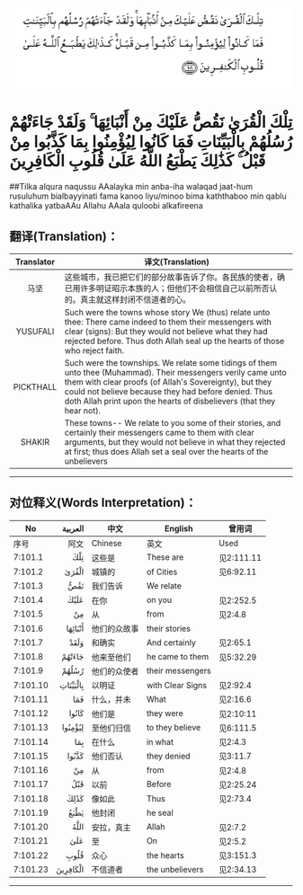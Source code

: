 ![007:101](images/007_101.gif)

# تِلْكَ الْقُرَىٰ نَقُصُّ عَلَيْكَ مِنْ أَنْبَائِهَا ۚ وَلَقَدْ جَاءَتْهُمْ رُسُلُهُمْ بِالْبَيِّنَاتِ فَمَا كَانُوا لِيُؤْمِنُوا بِمَا كَذَّبُوا مِنْ قَبْلُ ۚ كَذَٰلِكَ يَطْبَعُ اللَّهُ عَلَىٰ قُلُوبِ الْكَافِرِينَ 

##Tilka alqura naqussu AAalayka min anba-iha walaqad jaat-hum rusuluhum bialbayyinati fama kanoo liyu/minoo bima kaththaboo min qablu kathalika yatbaAAu Allahu AAala quloobi alkafireena 

## 翻译(Translation)：

| Translator | 译文(Translation)                                            |
| :--------: | ------------------------------------------------------------ |
|    马坚    | 这些城市，我已把它们的部分故事告诉了你。各民族的使者，确已用许多明证昭示本族的人；但他们不会相信自己以前所否认的。真主就这样封闭不信道者的心。 |
|  YUSUFALI  | Such were the towns whose story We (thus) relate unto thee: There came indeed to them their messengers with clear (signs): But they would not believe what they had rejected before. Thus doth Allah seal up the hearts of those who reject faith. |
| PICKTHALL  | Such were the townships. We relate some tidings of them unto thee (Muhammad). Their messengers verily came unto them with clear proofs (of Allah's Sovereignty), but they could not believe because they had before denied. Thus doth Allah print upon the hearts of disbelievers (that they hear not). |
|   SHAKIR   | These towns-- We relate to you some of their stories, and certainly their messengers came to them with clear arguments, but they would not believe in what they rejected at first; thus does Allah set a seal over the hearts of the unbelievers |

---

## 对位释义(Words Interpretation)：

| No   | العربية | 中文    | English | 曾用词 |
| ---- | ------: | ------- | ------- | ------ |
| 序号 |    阿文 | Chinese | 英文    | Used   |
| 7:101.1  | تِلْكَ      | 这些是       | These are        | 见2:111.11 |
| 7:101.2  | الْقُرَىٰ    | 城镇的       | of Cities        | 见6:92.11  |
| 7:101.3  | نَقُصُّ      | 我们告诉     | We relate        |            |
| 7:101.4  | عَلَيْكَ     | 在你         | on you           | 见2:252.5  |
| 7:101.5  | مِنْ       | 从           | from             | 见2:4.8    |
| 7:101.6  | أَنْبَائِهَا  | 他们的众故事 | their stories    |            |
| 7:101.7  | وَلَقَدْ     | 和确实       | And certainly    | 见2:65.1   |
| 7:101.8  | جَاءَتْهُمْ   | 他来至他们   | he came to them  | 见5:32.29  |
| 7:101.9  | رُسُلُهُمْ    | 他们的众使者 | their messengers |            |
| 7:101.10 | بِالْبَيِّنَاتِ | 以明证       | with Clear Signs | 见2:92.4   |
| 7:101.11 | فَمَا      | 什么，并未   | What             | 见2:16.6   |
| 7:101.12 | كَانُوا    | 他们是       | they were        | 见2:10:11  |
| 7:101.13 | لِيُؤْمِنُوا  | 至他们归信   | to they believe  | 见6:111.5  |
| 7:101.14 | بِمَا      | 在什么       | in what          | 见2:4.3    |
| 7:101.15 | كَذَّبُوا    | 他们否认     | they denied      | 见3:11.7   |
| 7:101.16 | مِنْ       | 从           | from             | 见2:4.8    |
| 7:101.17 | قَبْلُ      | 以前         | Before           | 见2:25.24  |
| 7:101.18 | كَذَٰلِكَ     | 像如此       | Thus             | 见2:73.4   |
| 7:101.19 | يَطْبَعُ     | 他封闭       | he seal          |            |
| 7:101.20 | اللَّهُ     | 安拉，真主   | Allah            | 见2:7.2    |
| 7:101.21 | عَلَىٰ      | 至           | On               | 见2:5.2    |
| 7:101.22 | قُلُوبِ     | 众心         | the hearts       | 见3:151.3  |
| 7:101.23 | الْكَافِرِينَ | 不信道者     | the unbelievers  | 见2:34.13  |

---